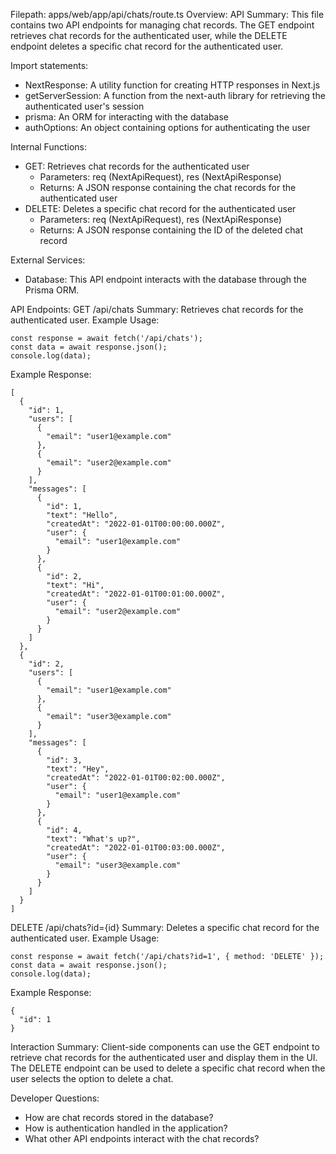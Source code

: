 Filepath: apps/web/app/api/chats/route.ts
Overview: API Summary:
This file contains two API endpoints for managing chat records. The GET endpoint retrieves chat records for the authenticated user, while the DELETE endpoint deletes a specific chat record for the authenticated user.

Import statements:
- NextResponse: A utility function for creating HTTP responses in Next.js
- getServerSession: A function from the next-auth library for retrieving the authenticated user's session
- prisma: An ORM for interacting with the database
- authOptions: An object containing options for authenticating the user

Internal Functions:
- GET: Retrieves chat records for the authenticated user
  - Parameters: req (NextApiRequest), res (NextApiResponse)
  - Returns: A JSON response containing the chat records for the authenticated user
- DELETE: Deletes a specific chat record for the authenticated user
  - Parameters: req (NextApiRequest), res (NextApiResponse)
  - Returns: A JSON response containing the ID of the deleted chat record

External Services:
- Database: This API endpoint interacts with the database through the Prisma ORM.

API Endpoints:
GET /api/chats
Summary: Retrieves chat records for the authenticated user.
Example Usage:
```
const response = await fetch('/api/chats');
const data = await response.json();
console.log(data);
```
Example Response:
```
[
  {
    "id": 1,
    "users": [
      {
        "email": "user1@example.com"
      },
      {
        "email": "user2@example.com"
      }
    ],
    "messages": [
      {
        "id": 1,
        "text": "Hello",
        "createdAt": "2022-01-01T00:00:00.000Z",
        "user": {
          "email": "user1@example.com"
        }
      },
      {
        "id": 2,
        "text": "Hi",
        "createdAt": "2022-01-01T00:01:00.000Z",
        "user": {
          "email": "user2@example.com"
        }
      }
    ]
  },
  {
    "id": 2,
    "users": [
      {
        "email": "user1@example.com"
      },
      {
        "email": "user3@example.com"
      }
    ],
    "messages": [
      {
        "id": 3,
        "text": "Hey",
        "createdAt": "2022-01-01T00:02:00.000Z",
        "user": {
          "email": "user1@example.com"
        }
      },
      {
        "id": 4,
        "text": "What's up?",
        "createdAt": "2022-01-01T00:03:00.000Z",
        "user": {
          "email": "user3@example.com"
        }
      }
    ]
  }
]
```
DELETE /api/chats?id={id}
Summary: Deletes a specific chat record for the authenticated user.
Example Usage:
```
const response = await fetch('/api/chats?id=1', { method: 'DELETE' });
const data = await response.json();
console.log(data);
```
Example Response:
```
{
  "id": 1
}
```

Interaction Summary:
Client-side components can use the GET endpoint to retrieve chat records for the authenticated user and display them in the UI. The DELETE endpoint can be used to delete a specific chat record when the user selects the option to delete a chat.

Developer Questions:
- How are chat records stored in the database?
- How is authentication handled in the application?
- What other API endpoints interact with the chat records?

